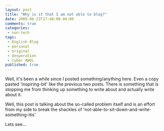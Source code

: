 ```yaml
---
layout: post
title: "Why is it that I am not able to blog?"
date: 2009-06-23T17:48:00-04:00
comments: true
categories:
 - non-tech
tags:
 - English Blog
 - personal
 - original
 - desperation
 - cyber AWOL
published: true
---
```


Well, it's been a while since I posted something/anything here. Even a copy pasted 'inspiring-bit' like the previous two posts. There is something that is stopping me from thinking up something to write about and actually write about it.

Well, this post is talking about the so-called problem itself and is an effort from my side to break the shackles of 'not-able-to-sit-down-and-write-something-itis'

Lets see...

